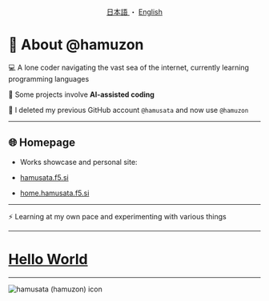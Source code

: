 <div align="center">
  <a href="ja.md">
    日本語
  </a>
  ・
  <a href="../README.md">
    English
  </a>
</div>

# 👋 About @hamuzon

💻 A lone coder navigating the vast sea of the internet, currently learning programming languages  

🌱 Some projects involve **AI-assisted coding**  

🔹 I deleted my previous GitHub account `@hamusata` and now use `@hamuzon`  

---

## 🌐 Homepage

- Works showcase and personal site:

- [hamusata.f5.si](https://hamusata.f5.si)  
- [home.hamusata.f5.si](https://home.hamusata.f5.si)
  
---

⚡ Learning at my own pace and experimenting with various things  

---

# [Hello World](https://hamuzon.github.io/hamuzon/)

---

![hamusata (hamuzon) icon](https://hamusata.f5.si/icon_500_500.png)
